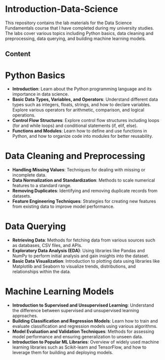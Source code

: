 # Introduction-Data-Science
This repository contains the lab materials for the Data Science Fundamentals course that I have completed during my university studies. The labs cover various topics including Python basics, data cleaning and preprocessing, data querying, and building machine learning models.

## Content
# Python Basics
- **Introduction**: Learn about the Python programming language and its importance in data science.
- **Basic Data Types, Variables, and Operators**: Understand different data types such as integers, floats, strings, and how to declare variables. Explore various operators for arithmetic, comparison, and logical operations.
- **Control Flow Structures**: Explore control flow structures including loops (for and while loops) and conditional statements (if, elif, else).
- **Functions and Modules**: Learn how to define and use functions in Python, and how to organize code into modules for better reusability.

# Data Cleaning and Preprocessing
- **Handling Missing Values**: Techniques for dealing with missing or incomplete data.
- **Data Normalization and Standardization**: Methods to scale numerical features to a standard range.
- **Removing Duplicates**: Identifying and removing duplicate records from datasets.
- **Feature Engineering Techniques**: Strategies for creating new features from existing data to improve model performance.

# Data Querying
- **Retrieving Data**: Methods for fetching data from various sources such as databases, CSV files, and APIs.
- **Exploratory Data Analysis (EDA)**: Using libraries like Pandas and NumPy to perform initial analysis and gain insights into the dataset.
- **Basic Data Visualization**: Introduction to plotting data using libraries like Matplotlib and Seaborn to visualize trends, distributions, and relationships within the data.

# Machine Learning Models
- **Introduction to Supervised and Unsupervised Learning**: Understand the difference between supervised and unsupervised learning approaches.
- **Building Classification and Regression Models**: Learn how to train and evaluate classification and regression models using various algorithms.
- **Model Evaluation and Validation Techniques**: Methods for assessing model performance and ensuring generalization to unseen data.
- **Introduction to Popular ML Libraries**: Overview of widely used machine learning libraries such as Scikit-learn and TensorFlow, and how to leverage them for building and deploying models.

